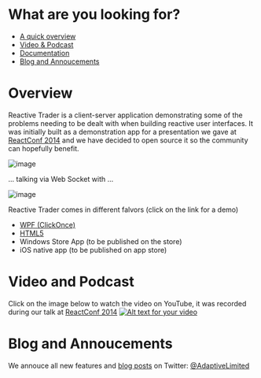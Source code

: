 # What are you looking for?

 - [A quick overview](#overview)
 - [Video & Podcast](#video-and-podcast)
 - [Documentation](https://github.com/AdaptiveConsulting/ReactiveTrader/wiki)
 - [Blog and Annoucements](#blog-and-annoucements)

# Overview

Reactive Trader is a client-server application demonstrating some of the problems needing to be dealt with when building reactive user interfaces. It was initially built as a demonstration app for a presentation we gave at [ReactConf 2014](http://reactconf.com/) and we have decided to open source it so the community can hopefully benefit. 


![image](https://f.cloud.github.com/assets/1256913/2470980/8e95e5c6-b01c-11e3-9311-cc17a7c1b191.png)

... talking via Web Socket with ...

![image](https://f.cloud.github.com/assets/1256913/2470993/d7f153ea-b01c-11e3-9c0c-ac8c8261299a.png)


Reactive Trader comes in different falvors (click on the link for a demo)
 - [WPF (ClickOnce)](https://reactivetrader.blob.core.windows.net/client/Adaptive.ReactiveTrader.application)
 - [HTML5](https://reactivetrader.azurewebsites.net/)
 - Windows Store App (to be published on the store)
 - iOS native app (to be published on app store)

# Video and Podcast

Click on the image below to watch the video on YouTube, it was recorded during our talk at [ReactConf 2014](http://reactconf.com/)
[![Alt text for your video](http://img.youtube.com/vi/Tp5mRlHwZ7M/0.jpg)](http://www.youtube.com/watch?v=Tp5mRlHwZ7M)

# Blog and Annoucements

We annouce all new features and [blog posts](http://weareadaptive.com/blog/) on Twitter: [@AdaptiveLimited](https://twitter.com/AdaptiveLimited)
